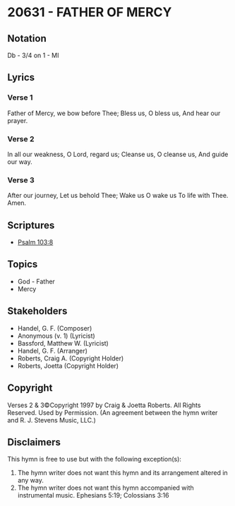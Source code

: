 # 20631 - FATHER OF MERCY

## Notation

Db - 3/4 on 1 - MI

## Lyrics

### Verse 1

Father of Mercy, we bow before Thee; Bless us, O bless us, And hear our prayer.

### Verse 2

In all our weakness, O Lord, regard us; Cleanse us, O cleanse us, And guide our way.

### Verse 3

After our journey, Let us behold Thee; Wake us O wake us To life with Thee. Amen.


## Scriptures

- [Psalm 103:8](https://www.biblegateway.com/passage/?search=Psalm%20103%3A8)

## Topics

- God - Father
- Mercy

## Stakeholders

- Handel, G. F. (Composer)
- Anonymous (v. 1) (Lyricist)
- Bassford, Matthew W. (Lyricist)
- Handel, G. F. (Arranger)
- Roberts, Craig A. (Copyright Holder)
- Roberts, Joetta (Copyright Holder)

## Copyright

Verses 2 & 3©Copyright 1997 by Craig & Joetta Roberts. All Rights Reserved. Used by Permission.
(An agreement between the hymn writer and R. J. Stevens Music, LLC.)

## Disclaimers

This hymn is free to use but with the following exception(s):
1. The hymn writer does not want this hymn and its arrangement altered in any way.
2. The hymn writer does not want this hymn accompanied with instrumental music.
Ephesians 5:19; Colossians 3:16

